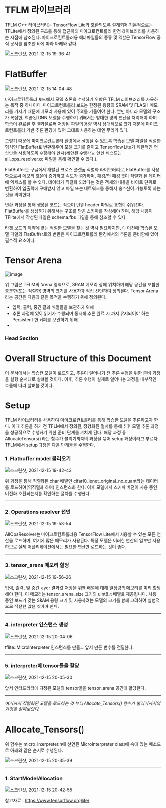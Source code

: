 # TFLM 라이브러리

TFLM C++ 라이브러리는 TensorFlow Lite와 호환되도록 설계되어 기본적으로는 TFLite에서 정의된 구조를 통해 접근하되 마이크로컨트롤러 한정 라이브러리를 사용하는 시점에 참조된다.
마이크로컨트롤러용 헤더파일들의 종류 및 역할은 TensorFlow 공식 문서를 참조한 바에 따라 아래와 같다.

![스크린샷, 2021-12-15 19-36-41](https://user-images.githubusercontent.com/76988777/146171164-e422cf9e-e0c4-4762-abe8-ada151421e8d.png)


# FlatBuffer

![스크린샷, 2021-12-15 14-04-48](https://user-images.githubusercontent.com/76988777/146126800-05246d8c-6037-4630-9eda-c1774d478cdc.png)

마이크로컨트롤러 보드에서 모델 추론을 수행하기 위함은 TFLM 라이브러리를 사용하는 목적 중 하나이다. 마이크로컨트롤러 보드는 한정된 용량의 SRAM 및 FLASH 메모리를 가지기 때문에 메모리 사용에 있어 주의를 기울여야 한다. 뿐만 아니라 모델의 구조가 복잡한, 학습된 DNN 모델을 수행하기 위해서는 방대한 양의 연산을 처리해야 하며 학습이 완료된 후 결과물로써 저장된 파일의 용량 역시 상대적으로 크기 때문에 마이크로컨트롤러 기반 추론 환경에 있어 그대로 사용하는 데엔 무리가 있다. 

그렇기 때문에 마이크로컨트롤러 환경에서 실행될 수 있도록 학습된 모델 파일을 적절한 형식인 FlatBuffer로 변환해주어 모델 크기를 줄이고 Tensorflow Lite가 제한적인 연산만을 사용하도록 수정해야 한다(제한된 수행가능 연산 리스트는 all_ops_resolver.cc 파일을 통해 확인할 수 있다.). 

FlatBuffer는 구글에서 개발된 크로스 플랫폼 직렬화 라이브러리로, FlatBuffer를 사용함으로써 메모리 효율이 증가하고 속도가 증가하며, 패킹/언 패킹 없이 직렬화 된 데이터에 엑세스를 할 수 있다. 데이터가 직렬화 되었다는 것은 객체의 내용을 바이트 단위로 변환하여 입출력에 구애받지 않고 파일 또는 네트워크를 통해서 송수신이 가능토록 하는 것을 의미한다. 

변환 과정을 통해 생성된 코드는 작으며 단일 header 파일로 통합이 쉬워진다. FlatBuffer를 생성하기 위해서는 구조를 담은 스키마를 작성해야 하며, 해당 내용이 TFlite에서 작성된 파일은 schema.fbs 파일을 통해 참조할 수 있다.

타겟 보드의 제약에 맞는 적절한 모델을 찾는 것 역시 필요하지만, 이 이전에 학습된 모델 파일의 FlatBuffer로의 변환은 마이크로컨트롤러 환경에서의 추론을 준비함에 있어 필수적 요소이다. 

# Tensor Arena

![image](https://user-images.githubusercontent.com/76988777/146195973-ca2ab75c-d9b6-4176-96dc-7a6d8726bfc4.png)

위 그림은 TFLM의 Arena 영역으로, SRAM 메모리 상에 위치하며 해당 공간을 포함한 충분한(또는 적절한) 영역의 크기를 사용자가 직접 선언하여 정의된다. Tensor Arena라는 공간은 다음과 같은 목적을 수행하기 위해 정의된다.

+ 입력, 출력, 중간 결과 배열들을 보관하기 위해
+ 추론 과정에 있어 읽기가 수행되며 동시에 추론 완료 시 까지 유지되어야 하는 Persistent 한 버퍼를 보관하기 위해
+ 




### Head Section


# Overall Structure of this Document

이 문서에서는 학습한 모델이 로드되고, 추론이 일어나기 전 추론 수행을 위한 준비 과정을 실행 순서대로 살펴볼 것이다. 이후, 추론 수행이 실제로 일어나는 과정을 내부적인 흐름에 따라 살펴볼 것이다.




# Setup
TFLM 라이브러리를 사용하여 마이크로컨트롤러를 통해 학습한 모델을 추론하고자 한다. 이때 추론을 하기 전 TFLM에서 정의된, 정형화된 절차를 통해 추후 모델 추론 과정을 성공적으로 수행하기 위한 준비 단계를 거치게 된다. 해당 과정 중 AllocateTensors() 라는 함수가 불리기까지의 과정을 묶어 setup 과정이라고 부르자. TFLM에서 setup 과정은 다음 단계들을 수행한다.



### 1. Flatbuffer model 불러오기

![스크린샷, 2021-12-15 19-42-43](https://user-images.githubusercontent.com/76988777/146172128-c972d4a9-99de-42fc-bfaa-465ea67e05c3.png)

위 과정을 통해 직렬화된 char 배열인 cifar10_lenet_original_no_quant라는 데이터를 로드하여(역직렬화 하여) 인스턴스화 한다. 이후 모델에서 스키마 버전이 사용 중인 버전화 호환되는지를 확인하는 절차를 수행한다.

***

### 2. Operations resolver 선언

![스크린샷, 2021-12-15 19-53-54](https://user-images.githubusercontent.com/76988777/146173883-3a458826-b35f-4b87-9448-653c2b61f21f.png)

AllOpsResolver는 마이크로컨트롤러용 TensorFlow Lite에서 사용할 수 있는 모든 연산을 로드하며, 여기에 많은 메모리가 사용된다. 특정 모델은 이러한 연산의 일부만 사용하므로 실제 어플리케이션에서는 필요한 연산만 로드하는 것이 좋다.
***


### 3. tensor_arena 메모리 할당

![스크린샷, 2021-12-15 19-56-26](https://user-images.githubusercontent.com/76988777/146174241-1845a5db-0146-4c72-9582-508b2a1e0302.png)

입력, 출력, 및 중간 layer 결과값 저장을 위한 배열에 대해 일정량의 메모리를 미리 할당해야 한다. 이 메모리는 tensor_arena_size 크기의 uint8_t 배열로 제공됩니다. 사용 중인 보드가 갖는 SRAM 용량 크기 및 사용하려는 모델의 크기를 함께 고려하여 실험적으로 적절한 값을 찾아야 한다. 
***

### 4. interpreter 인스턴스 생성

![스크린샷, 2021-12-15 20-04-06](https://user-images.githubusercontent.com/76988777/146175318-f3e1d909-e636-442c-a954-2fb0ca942bd5.png)

tflite::MicroInterpreter 인스턴스를 만들고 앞서 만든 변수를 전달한다.
***
### 5. interpreter에 tensor들을 할당

![스크린샷, 2021-12-15 20-05-30](https://user-images.githubusercontent.com/76988777/146175588-4fcaaae7-5fcf-4567-9551-d9aeecbeb518.png)

앞서 인터프리터에 지정된 모델의 tensor들을 tensor_arena 공간에 할당한다.
***
_여기까지 직렬화된 모델을 로드하는 것 부터 Allocate_Tensors() 함수가 불리기까지의 과정을 살펴보았다._    

# Allocate_Tensors()

위 함수는 micro_interpreter.h에 선언된 MicroInterpreter class에 속에 있는 메소드로 아래와 같은 순서로 수행된다.

![스크린샷, 2021-12-15 20-35-39](https://user-images.githubusercontent.com/76988777/146179567-d7276e06-51c6-4284-b8ea-6ccf0aa49c25.png)
***
### 1. StartModelAllocation

![스크린샷, 2021-12-15 20-42-55](https://user-images.githubusercontent.com/76988777/146180512-54f876a1-ded9-4f79-a887-5f49949a5c5f.png)



참고자료 : https://www.tensorflow.org/lite/
